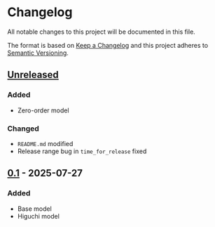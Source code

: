 # Changelog
All notable changes to this project will be documented in this file.

The format is based on [Keep a Changelog](http://keepachangelog.com/en/1.0.0/)
and this project adheres to [Semantic Versioning](http://semver.org/spec/v2.0.0.html).

## [Unreleased]
### Added
- Zero-order model
### Changed
- `README.md` modified
- Release range bug in `time_for_release` fixed
## [0.1] - 2025-07-27
### Added
- Base model
- Higuchi model


[Unreleased]: https://github.com/openscilab/drux/compare/v0.1...dev
[0.1]: https://github.com/openscilab/drux/compare/48548f0...v0.1